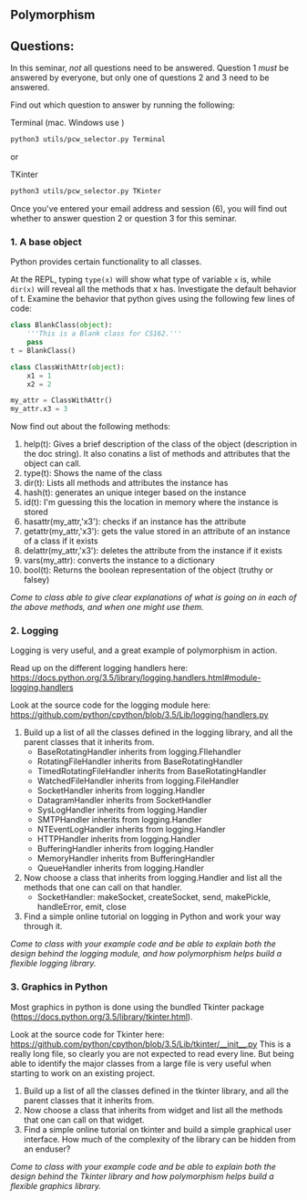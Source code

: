 ## Polymorphism


## Questions:
In this seminar, *not* all questions need to be answered. Question 1 *must* be
answered by everyone, but only one of questions 2 and 3 need to be answered.

Find out which question to answer by running
the following:

Terminal (mac. Windows use <python>)
```bash
python3 utils/pcw_selector.py Terminal
```
or

TKinter
```bash
python3 utils/pcw_selector.py TKinter
```

Once you've entered your email address and session (6), you will find out whether to answer
question 2 or question 3 for this seminar.

### 1. A base object
Python provides certain functionality to all classes.


At the REPL, typing `type(x)` will show what type of variable `x` is, while `dir(x)` will reveal all the methods that x has.  Investigate the default behavior of t.  Examine the behavior that python gives using the following few lines of code:

```python
class BlankClass(object):
    '''This is a Blank class for CS162.'''
    pass
t = BlankClass()

class ClassWithAttr(object):
    x1 = 1
    x2 = 2

my_attr = ClassWithAttr()
my_attr.x3 = 3
```

Now find out about the following methods:
 1. help(t): Gives a brief description of the class of the object (description in the doc string). It also conatins a list of methods and attributes that the object can call. 
 2. type(t): Shows the name of the class
 3. dir(t): Lists all methods and attributes the instance has
 4. hash(t): generates an unique integer based on the instance  
 5. id(t): I'm guessing this the location in memory where the instance is stored
 6. hasattr(my_attr,'x3'): checks if an instance has the attribute  
 7. getattr(my_attr,'x3'): gets the value stored in an attribute of an instance of a class if it exists 
 8. delattr(my_attr,'x3'): deletes the attribute from the instance if it exists 
 9. vars(my_attr): converts the instance to a dictionary 
10. bool(t): Returns the boolean representation of the object (truthy or falsey)

*Come to class able to give clear explanations of what is going on in each of
the above methods, and when one might use them.*

### 2. Logging
Logging is very useful, and a great example of polymorphism in action.

Read up on the different logging handlers here:
https://docs.python.org/3.5/library/logging.handlers.html#module-logging.handlers

Look at the source code for the logging module here:
https://github.com/python/cpython/blob/3.5/Lib/logging/handlers.py

1. Build up a list of all the classes defined in the logging library, and all
the parent classes that it inherits from.
    - BaseRotatingHandler inherits from logging.FIlehandler
    - RotatingFileHandler inherits from BaseRotatingHandler
    - TimedRotatingFileHandler inherits from BaseRotatingHandler
    - WatchedFileHandler inherits from logging.FileHandler
    - SocketHandler inherits from logging.Handler
    - DatagramHandler inherits from SocketHandler
    - SysLogHandler inherits from logging.Handler
    - SMTPHandler inherits from logging.Handler
    - NTEventLogHandler inherits from logging.Handler
    - HTTPHandler inherits from logging.Handler
    - BufferingHandler inherits from logging.Handler
    - MemoryHandler inherits from BufferingHandler
    - QueueHandler inherits from logging.Handler
2. Now choose a class that inherits from logging.Handler and list all the
methods that one can call on that handler.
    - SocketHandler: makeSocket, createSocket, send, makePickle, handleError, emit, close
3. Find a simple online tutorial on logging in Python and work your way through
it.  

*Come to class with your example code and be able to explain both the design
behind the logging module, and how polymorphism helps build a flexible logging
library.*

### 3. Graphics in Python
Most graphics in python is done using the bundled Tkinter package (https://docs.python.org/3.5/library/tkinter.html).  

Look at the source code for Tkinter here:
https://github.com/python/cpython/blob/3.5/Lib/tkinter/__init__.py
This is a really long file, so clearly you are not expected to
read every line.  But being able to identify the major classes from a large
file is very useful when starting to work on an existing project.

1. Build up a list of all the classes defined in the tkinter library, and all
the parent classes that it inherits from.
2. Now choose a class that inherits from widget and list all the methods that
one can call on that widget.
3. Find a simple online tutorial on tkinter and build a simple graphical user
interface.  How much of the complexity of the library can be hidden from an
enduser?

*Come to class with your example code and be able to explain both the design
behind the Tkinter library and how polymorphism helps build a flexible graphics
library.*
